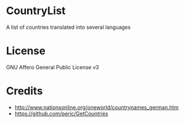 # CountryList
A list of countries translated into several languages

# License
GNU Affero General Public License v3

# Credits
* http://www.nationsonline.org/oneworld/countrynames_german.htm
* https://github.com/peric/GetCountries
